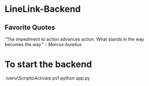 # LineLink-Backend

## Favorite Quotes

"The impediment to action advances action. What stands in the way becomes the way." - _Marcus Aurelius_

# To start the backend

.\venv\Scripts\Activate.ps1
python app.py
